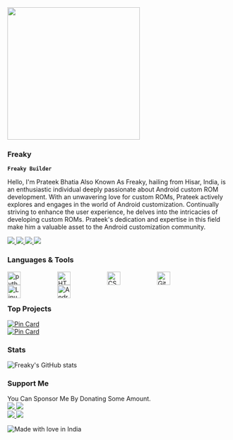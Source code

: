 <img align="center" width="300rem" src="https://github.com/AmeyaGurjar/ThePrateekBhatia/assets/65576885/24fa0777-e74a-4a1a-9cff-b0f1d6abd7b2">

### Freaky
**`Freaky Builder`**

Hello, I'm Prateek Bhatia Also Known As Freaky, hailing from Hisar, India, is an enthusiastic individual deeply passionate about Android custom ROM development. With an unwavering love for custom ROMs, Prateek actively explores and engages in the world of Android customization. Continually striving to enhance the user experience, he delves into the intricacies of developing custom ROMs. Prateek's dedication and expertise in this field make him a valuable asset to the Android customization community.

<a align="left">
    <a href="https://facebook.com/amey.gurjar.94">
        <img src="https://custom-icon-badges.demolab.com/badge/Ameya Gurjar-0000ff?style=for-the-badge&logo=facebook&logoColor=white">
    </a>
    <a href="https://instagram.com/meowameya">
        <img src="https://custom-icon-badges.demolab.com/badge/Ameya Gurjar-ff00ff?style=for-the-badge&logo=instagram&logoColor=white">
    </a>
    <a href="https://t.me/OpenSourceBlackCat">
        <img src="https://custom-icon-badges.demolab.com/badge/OpenSourceBlackCat-229ed9?style=for-the-badge&logo=telegram&logoColor=white">
    </a>
    <a href="https://discord.com/users/730518724984963183">
        <img src="https://custom-icon-badges.demolab.com/badge/OpenSourceBlackCat-7289da?style=for-the-badge&logo=discord&logoColor=white">
    </a>
  </a>
</a>

### Languages & Tools
<img alt="python" align="left" width="30rem" style="padding-right:5rem" src="https://cdn.jsdelivr.net/gh/devicons/devicon/icons/python/python-original.svg"/>
<img alt="HTML" align="left" width="30rem" style="padding-right:5rem" src="https://cdn.jsdelivr.net/gh/devicons/devicon/icons/html5/html5-original.svg"/>
<img alt="CSS" align="left" width="30rem" style="padding-right:5rem" src="https://cdn.jsdelivr.net/gh/devicons/devicon/icons/css3/css3-original.svg"/>
<img alt="Git" align="left" width="30rem" style="padding-right:5rem" src="https://cdn.jsdelivr.net/gh/devicons/devicon/icons/git/git-original.svg"/>
<img alt="Linux" align="left" width="30rem" style="padding-right:5rem" src="https://cdn.jsdelivr.net/gh/devicons/devicon/icons/linux/linux-original.svg"/>
<img alt="Android" align="left" width="30rem" style="padding-right:5rem" src="https://cdn.jsdelivr.net/gh/devicons/devicon/icons/android/android-original.svg"/>
<br/>
‎ ‎ ‎ ‎ 
‎ ‎ ‎ ‎ 
‎ ‎ ‎ ‎ ‎ 
‎ ‎ ‎ ‎ 

### Top Projects
[![Pin Card](https://github-readme-stats.vercel.app/api/pin/?username=theprateekbhatia&repo=Freaky-Builds&theme=dark)](https://github.com/ThePrateekBhatia/Freaky-Builds)
<br>
[![Pin Card](https://github-readme-stats.vercel.app/api/pin/?username=theprateekbhatia&repo=device_xiaomi_veux&theme=dark)](https://github.com/ThePrateekBhatia/device_xiaomi_veux)

### Stats
![Freaky's GitHub stats](https://github-readme-stats.vercel.app/api?username=theprateekbhatia&show_icons=true&theme=dark)

### Support Me
You Can Sponsor Me By Donating Some Amount.
<br>
<a align="left">
    <a href="https://github.com/sponsors/AmeyaGurjar">
        <img src="https://custom-icon-badges.demolab.com/badge/AmeyaGurjar-36454F?style=for-the-badge&logo=sponsor&logoColor=pink">
    </a>
    <a href="https://paypal.me/AmeyMeow">
        <img src="https://custom-icon-badges.demolab.com/badge/Ameya Gurjar-3b7bbf?style=for-the-badge&logo=paypal&logoColor=white">
    </a><br>
    <a href="https://www.buymeacoffee.com/amey992004">
        <img src="https://custom-icon-badges.demolab.com/badge/BlackCat-ffff00?style=for-the-badge&logo=coffee-meow">
    </a>
    <a href="https://ko-fi.com/ameyagurjar">
        <img src="https://custom-icon-badges.demolab.com/badge/BlackCat-229ed9?style=for-the-badge&logo=kofi-meow">
    </a>
  </a>
</a>

![Made with love in India](https://madewithlove.now.sh/in?heart=true&template=for-the-badge)
